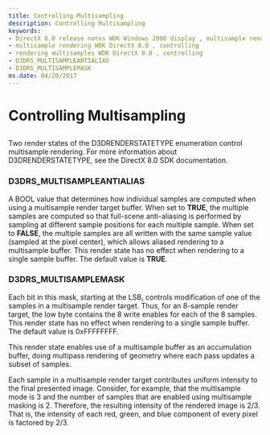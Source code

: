 ```yaml
---
title: Controlling Multisampling
description: Controlling Multisampling
keywords:
- DirectX 8.0 release notes WDK Windows 2000 display , multisample rendering, controlling
- multisample rendering WDK DirectX 8.0 , controlling
- rendering multisamples WDK DirectX 8.0 , controlling
- D3DRS_MULTISAMPLEANTIALIAS
- D3DRS_MULTISAMPLEMASK
ms.date: 04/20/2017
---
```


# Controlling Multisampling


## <span id="ddk_controlling_multisampling_gg"></span><span id="DDK_CONTROLLING_MULTISAMPLING_GG"></span>


Two render states of the D3DRENDERSTATETYPE enumeration control multisample rendering. For more information about D3DRENDERSTATETYPE, see the DirectX 8.0 SDK documentation.

### <span id="d3drs_multisampleantialias"></span><span id="D3DRS_MULTISAMPLEANTIALIAS"></span>D3DRS\_MULTISAMPLEANTIALIAS

A BOOL value that determines how individual samples are computed when using a multisample render target buffer. When set to **TRUE**, the multiple samples are computed so that full-scene anti-aliasing is performed by sampling at different sample positions for each multiple sample. When set to **FALSE**, the multiple samples are all written with the same sample value (sampled at the pixel center), which allows aliased rendering to a multisample buffer. This render state has no effect when rendering to a single sample buffer. The default value is **TRUE**.

### <span id="d3drs_multisamplemask"></span><span id="D3DRS_MULTISAMPLEMASK"></span>D3DRS\_MULTISAMPLEMASK

Each bit in this mask, starting at the LSB, controls modification of one of the samples in a multisample render target. Thus, for an 8-sample render target, the low byte contains the 8 write enables for each of the 8 samples. This render state has no effect when rendering to a single sample buffer. The default value is 0xFFFFFFFF.

This render state enables use of a multisample buffer as an accumulation buffer, doing multipass rendering of geometry where each pass updates a subset of samples.

Each sample in a multisample render target contributes uniform intensity to the final presented image. Consider, for example, that the multisample mode is 3 and the number of samples that are enabled using multisample masking is 2. Therefore, the resulting intensity of the rendered image is 2/3. That is, the intensity of each red, green, and blue component of every pixel is factored by 2/3.

 

 





